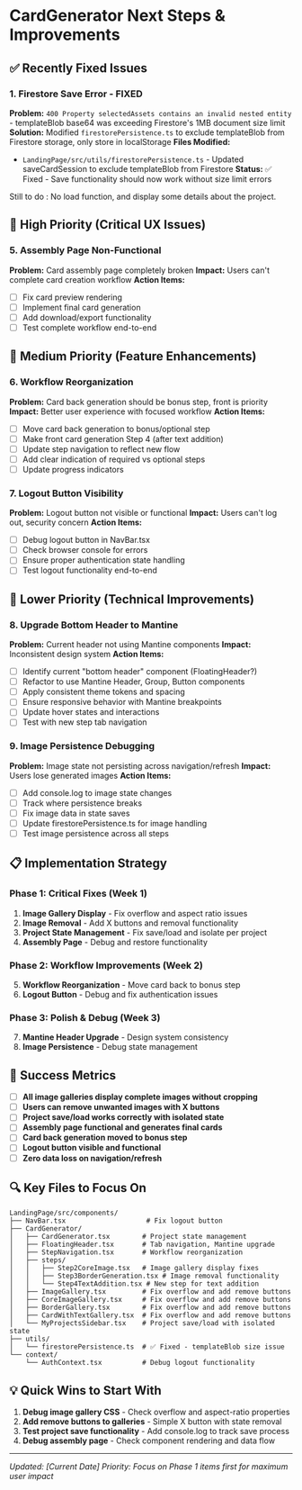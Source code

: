 # CardGenerator Next Steps & Improvements

## ✅ Recently Fixed Issues

### 1. Firestore Save Error - FIXED
**Problem:** `400 Property selectedAssets contains an invalid nested entity` - templateBlob base64 was exceeding Firestore's 1MB document size limit
**Solution:** Modified `firestorePersistence.ts` to exclude templateBlob from Firestore storage, only store in localStorage
**Files Modified:**
- `LandingPage/src/utils/firestorePersistence.ts` - Updated saveCardSession to exclude templateBlob from Firestore
**Status:** ✅ Fixed - Save functionality should now work without size limit errors

Still to do : No load function, and display some details about the project. 

## 🚨 High Priority (Critical UX Issues)




### 5. Assembly Page Non-Functional
**Problem:** Card assembly page completely broken
**Impact:** Users can't complete card creation workflow
**Action Items:**
- [ ] Fix card preview rendering
- [ ] Implement final card generation
- [ ] Add download/export functionality
- [ ] Test complete workflow end-to-end

## 🎯 Medium Priority (Feature Enhancements)

### 6. Workflow Reorganization
**Problem:** Card back generation should be bonus step, front is priority
**Impact:** Better user experience with focused workflow
**Action Items:**
- [ ] Move card back generation to bonus/optional step
- [ ] Make front card generation Step 4 (after text addition)
- [ ] Update step navigation to reflect new flow
- [ ] Add clear indication of required vs optional steps
- [ ] Update progress indicators

### 7. Logout Button Visibility
**Problem:** Logout button not visible or functional
**Impact:** Users can't log out, security concern
**Action Items:**
- [ ] Debug logout button in NavBar.tsx
- [ ] Check browser console for errors
- [ ] Ensure proper authentication state handling
- [ ] Test logout functionality end-to-end

## 🔧 Lower Priority (Technical Improvements)

### 8. Upgrade Bottom Header to Mantine
**Problem:** Current header not using Mantine components
**Impact:** Inconsistent design system
**Action Items:**
- [ ] Identify current "bottom header" component (FloatingHeader?)
- [ ] Refactor to use Mantine Header, Group, Button components
- [ ] Apply consistent theme tokens and spacing
- [ ] Ensure responsive behavior with Mantine breakpoints
- [ ] Update hover states and interactions
- [ ] Test with new step tab navigation

### 9. Image Persistence Debugging
**Problem:** Image state not persisting across navigation/refresh
**Impact:** Users lose generated images
**Action Items:**
- [ ] Add console.log to image state changes
- [ ] Track where persistence breaks
- [ ] Fix image data in state saves
- [ ] Update firestorePersistence.ts for image handling
- [ ] Test image persistence across all steps

## 📋 Implementation Strategy

### Phase 1: Critical Fixes (Week 1)
1. **Image Gallery Display** - Fix overflow and aspect ratio issues
2. **Image Removal** - Add X buttons and removal functionality
3. **Project State Management** - Fix save/load and isolate per project
4. **Assembly Page** - Debug and restore functionality

### Phase 2: Workflow Improvements (Week 2)
5. **Workflow Reorganization** - Move card back to bonus step
6. **Logout Button** - Debug and fix authentication issues

### Phase 3: Polish & Debug (Week 3)
7. **Mantine Header Upgrade** - Design system consistency
8. **Image Persistence** - Debug state management

## 🎯 Success Metrics

- [ ] **All image galleries display complete images without cropping**
- [ ] **Users can remove unwanted images with X buttons**
- [ ] **Project save/load works correctly with isolated state**
- [ ] **Assembly page functional and generates final cards**
- [ ] **Card back generation moved to bonus step**
- [ ] **Logout button visible and functional**
- [ ] **Zero data loss on navigation/refresh**

## 🔍 Key Files to Focus On

```
LandingPage/src/components/
├── NavBar.tsx                    # Fix logout button
├── CardGenerator/
│   ├── CardGenerator.tsx        # Project state management
│   ├── FloatingHeader.tsx       # Tab navigation, Mantine upgrade
│   ├── StepNavigation.tsx       # Workflow reorganization
│   ├── steps/
│   │   ├── Step2CoreImage.tsx   # Image gallery display fixes
│   │   ├── Step3BorderGeneration.tsx # Image removal functionality
│   │   └── Step4TextAddition.tsx # New step for text addition
│   ├── ImageGallery.tsx         # Fix overflow and add remove buttons
│   ├── CoreImageGallery.tsx     # Fix overflow and add remove buttons
│   ├── BorderGallery.tsx        # Fix overflow and add remove buttons
│   ├── CardWithTextGallery.tsx  # Fix overflow and add remove buttons
│   └── MyProjectsSidebar.tsx    # Project save/load with isolated state
├── utils/
│   └── firestorePersistence.ts  # ✅ Fixed - templateBlob size issue
└── context/
    └── AuthContext.tsx          # Debug logout functionality
```

## 💡 Quick Wins to Start With

1. **Debug image gallery CSS** - Check overflow and aspect-ratio properties
2. **Add remove buttons to galleries** - Simple X button with state removal
3. **Test project save functionality** - Add console.log to track save process
4. **Debug assembly page** - Check component rendering and data flow

---

*Updated: [Current Date]*
*Priority: Focus on Phase 1 items first for maximum user impact* 